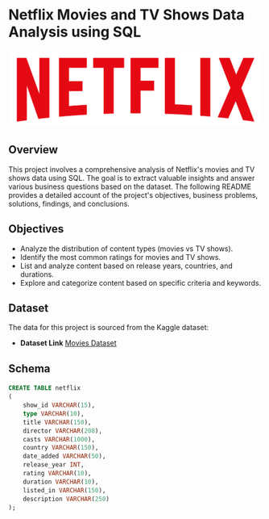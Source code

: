 # Netflix Movies and TV Shows Data Analysis using SQL

![Netflix Logo](https://github.com/ver369/sql_project_netflix/blob/main/logo.png)

## Overview
This project involves a comprehensive analysis of Netflix's movies and TV shows data using SQL. The goal is to extract valuable insights and answer various business questions based on the dataset. The following README provides a detailed account of the project's objectives, business problems, solutions, findings, and conclusions.

## Objectives
- Analyze the distribution of content types (movies vs TV shows).
- Identify the most common ratings for movies and TV shows.
- List and analyze content based on release years, countries, and durations.
- Explore and categorize content based on specific criteria and keywords.

## Dataset

The data for this project is sourced from the Kaggle dataset:

- **Dataset Link** [Movies Dataset](https://www.kaggle.com/datasets/shivamb/netflix-shows?resource=download)

## Schema

```sql
CREATE TABLE netflix
(
	show_id	VARCHAR(15),
	type VARCHAR(10),	
	title VARCHAR(150),	
	director VARCHAR(208),	
	casts VARCHAR(1000),	
	country	VARCHAR(150),
	date_added VARCHAR(50),
	release_year INT,	
	rating VARCHAR(10),	
	duration VARCHAR(10),
	listed_in VARCHAR(150),	
	description VARCHAR(250)
);
```
